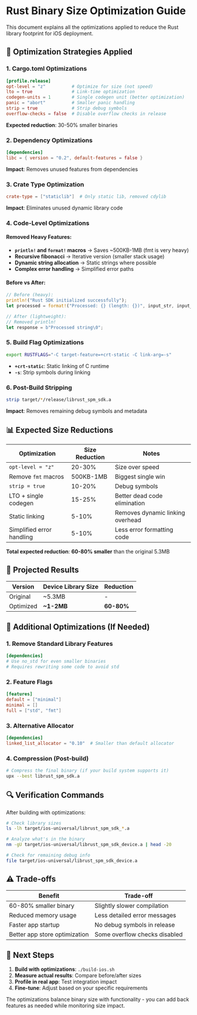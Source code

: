 # Rust Binary Size Optimization Guide

This document explains all the optimizations applied to reduce the Rust library footprint for iOS deployment.

## 🎯 Optimization Strategies Applied

### 1. **Cargo.toml Optimizations**

```toml
[profile.release]
opt-level = "z"          # Optimize for size (not speed)
lto = true               # Link-time optimization
codegen-units = 1        # Single codegen unit (better optimization)
panic = "abort"          # Smaller panic handling
strip = true             # Strip debug symbols
overflow-checks = false  # Disable overflow checks in release
```

**Expected reduction**: 30-50% smaller binaries

### 2. **Dependency Optimizations**

```toml
[dependencies]
libc = { version = "0.2", default-features = false }
```

**Impact**: Removes unused features from dependencies

### 3. **Crate Type Optimization**

```toml
crate-type = ["staticlib"]  # Only static lib, removed cdylib
```

**Impact**: Eliminates unused dynamic library code

### 4. **Code-Level Optimizations**

#### Removed Heavy Features:
- **`println!` and `format!` macros** → Saves ~500KB-1MB (fmt is very heavy)
- **Recursive fibonacci** → Iterative version (smaller stack usage)
- **Dynamic string allocation** → Static strings where possible
- **Complex error handling** → Simplified error paths

#### Before vs After:
```rust
// Before (heavy):
println!("Rust SDK initialized successfully");
let processed = format!("Processed: {} (length: {})", input_str, input_str.len());

// After (lightweight):
// Removed println!
let response = b"Processed string\0";
```

### 5. **Build Flag Optimizations**

```bash
export RUSTFLAGS="-C target-feature=+crt-static -C link-arg=-s"
```

- **`+crt-static`**: Static linking of C runtime
- **`-s`**: Strip symbols during linking

### 6. **Post-Build Stripping**

```bash
strip target/*/release/librust_spm_sdk.a
```

**Impact**: Removes remaining debug symbols and metadata

## 📊 Expected Size Reductions

| Optimization | Size Reduction | Notes |
|--------------|----------------|-------|
| `opt-level = "z"` | 20-30% | Size over speed |
| Remove `fmt` macros | 500KB-1MB | Biggest single win |
| `strip = true` | 10-20% | Debug symbols |
| LTO + single codegen | 15-25% | Better dead code elimination |
| Static linking | 5-10% | Removes dynamic linking overhead |
| Simplified error handling | 5-10% | Less error formatting code |

**Total expected reduction**: **60-80% smaller** than the original 5.3MB

## 🎯 Projected Results

| Version | Device Library Size | Reduction |
|---------|-------------------|-----------|
| Original | ~5.3MB | - |
| Optimized | **~1-2MB** | **60-80%** |

## 🚀 Additional Optimizations (If Needed)

### 1. **Remove Standard Library Features**
```toml
[dependencies]
# Use no_std for even smaller binaries
# Requires rewriting some code to avoid std
```

### 2. **Feature Flags**
```toml
[features]
default = ["minimal"]
minimal = []
full = ["std", "fmt"]
```

### 3. **Alternative Allocator**
```toml
[dependencies]
linked_list_allocator = "0.10"  # Smaller than default allocator
```

### 4. **Compression** (Post-build)
```bash
# Compress the final binary (if your build system supports it)
upx --best librust_spm_sdk.a
```

## 🔍 Verification Commands

After building with optimizations:

```bash
# Check library sizes
ls -lh target/ios-universal/librust_spm_sdk_*.a

# Analyze what's in the binary
nm -gU target/ios-universal/librust_spm_sdk_device.a | head -20

# Check for remaining debug info
file target/ios-universal/librust_spm_sdk_device.a
```

## ⚠️ Trade-offs

| Benefit | Trade-off |
|---------|-----------|
| 60-80% smaller binary | Slightly slower compilation |
| Reduced memory usage | Less detailed error messages |
| Faster app startup | No debug symbols in release |
| Better app store optimization | Some overflow checks disabled |

## 🎯 Next Steps

1. **Build with optimizations**: `./build-ios.sh`
2. **Measure actual results**: Compare before/after sizes
3. **Profile in real app**: Test integration impact
4. **Fine-tune**: Adjust based on your specific requirements

The optimizations balance binary size with functionality - you can add back features as needed while monitoring size impact. 